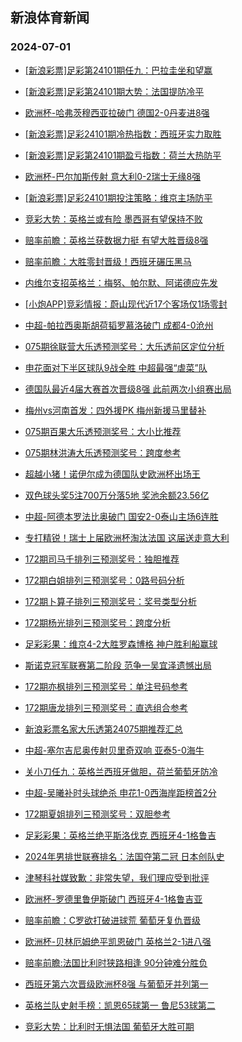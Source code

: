 ## 新浪体育新闻 
### 2024-07-01

+ [[新浪彩票]足彩第24101期任九：巴拉圭坐和望赢](https://sports.sina.com.cn/l/2024-06-30/doc-incanfxv9945381.shtml)

+ [[新浪彩票]足彩第24101期大势：法国提防冷平](https://sports.sina.com.cn/l/2024-06-30/doc-incanfxu4448220.shtml)

+ [欧洲杯-哈弗茨穆西亚拉破门 德国2-0丹麦进8强](https://sports.sina.com.cn/global/germany/2024-06-30/doc-incanfxu4444204.shtml)

+ [[新浪彩票]足彩24101期冷热指数：西班牙实力取胜](https://sports.sina.com.cn/l/2024-06-30/doc-incannft9815513.shtml)

+ [[新浪彩票]足彩第24101期盈亏指数：荷兰大热防平](https://sports.sina.com.cn/l/2024-06-30/doc-incannfs4318086.shtml)

+ [欧洲杯-巴尔加斯传射 意大利0-2瑞士无缘8强](https://sports.sina.com.cn/g/seriea/2024-06-30/doc-incanfxv9939395.shtml)

+ [[新浪彩票]足彩24101期投注策略：维京主场防平](https://sports.sina.com.cn/l/2024-06-30/doc-incannft9814800.shtml)

+ [竞彩大势：英格兰或有险 墨西哥有望保持不败](https://sports.sina.com.cn/l/2024-06-30/doc-incanfxv9944941.shtml)

+ [赔率前瞻：英格兰获数据力挺 有望大胜晋级8强](https://sports.sina.com.cn/l/2024-06-30/doc-incanfxu4447261.shtml)

+ [赔率前瞻：大胜零封晋级！西班牙碾压黑马](https://sports.sina.com.cn/l/2024-06-30/doc-incanfxv9944110.shtml)

+ [内维尔支招英格兰：梅努、帕尔默、阿诺德应先发](https://sports.sina.com.cn/g/2024-06-30/doc-incamzry0033968.shtml)

+ [[小炮APP]竞彩情报：蔚山现代近17个客场仅1场零封](https://sports.sina.com.cn/l/2024-06-30/doc-incanspr9743349.shtml)

+ [中超-帕拉西奥斯胡荷韬罗慕洛破门 成都4-0沧州](https://sports.sina.com.cn/china/j/2024-06-30/doc-incaptza3722644.shtml)

+ [075期徐联营大乐透预测奖号：大乐透前区定位分析](https://sports.sina.com.cn/l/2024-06-30/doc-incapcck4049772.shtml)

+ [申花面对下半区球队9战全胜 中超最强“虐菜”队](https://sports.sina.com.cn/china/j/2024-06-30/doc-incapimi9434053.shtml)

+ [德国队最近4届大赛首次晋级8强 此前两次小组赛出局](https://sports.sina.com.cn/global/germany/2024-06-30/doc-incanspr9727685.shtml)

+ [梅州vs河南首发：四外援PK 梅州新援马里替补](https://sports.sina.com.cn/china/j/2024-06-30/doc-incapimh3946936.shtml)

+ [075期百果大乐透预测奖号：大小比推荐](https://sports.sina.com.cn/l/2024-06-30/doc-incapccm9546444.shtml)

+ [075期林洪涛大乐透预测奖号：跨度参考](https://sports.sina.com.cn/l/2024-06-30/doc-incapcck4050474.shtml)

+ [超越小猪！诺伊尔成为德国队史欧洲杯出场王](https://sports.sina.com.cn/global/germany/2024-06-30/doc-incanspq4237960.shtml)

+ [双色球头奖5注700万分落5地 奖池余额23.56亿](https://sports.sina.com.cn/l/2024-06-30/doc-incappte3847260.shtml)

+ [中超-阿德本罗法比奥破门 国安2-0泰山主场6连胜](https://sports.sina.com.cn/china/j/2024-06-30/doc-incaptza3727518.shtml)

+ [专打精锐！瑞士上届欧洲杯淘汰法国 这届送走意大利](https://sports.sina.com.cn/global/europe/2024-06-30/doc-incamviy4654450.shtml)

+ [172期司马千排列三预测奖号：独胆推荐](https://sports.sina.com.cn/l/2024-06-30/doc-incapimi9423826.shtml)

+ [172期白姐排列三预测奖号：0路号码分析](https://sports.sina.com.cn/l/2024-06-30/doc-incapimi9424037.shtml)

+ [172期卜算子排列三预测奖号：奖号类型分析](https://sports.sina.com.cn/l/2024-06-30/doc-incapimi9423950.shtml)

+ [172期杨光排列三预测奖号：跨度分析](https://sports.sina.com.cn/l/2024-06-30/doc-incapimh3925404.shtml)

+ [足彩彩果：维京4-2大胜罗森博格 神户胜利船赢球](https://sports.sina.com.cn/l/2024-06-30/doc-incaptza3735723.shtml)

+ [斯诺克冠军联赛第二阶段 范争一吴宜泽遗憾出局](https://sports.sina.com.cn/others/snooker/2024-06-30/doc-incannfp6205298.shtml)

+ [172期亦枫排列三预测奖号：单注号码参考](https://sports.sina.com.cn/l/2024-06-30/doc-incapimi9422667.shtml)

+ [172期唐龙排列三预测奖号：直选组合参考](https://sports.sina.com.cn/l/2024-06-30/doc-incapimh3926677.shtml)

+ [新浪彩票名家大乐透第24075期推荐汇总](https://sports.sina.com.cn/l/2024-06-30/doc-incapcck4025610.shtml)

+ [中超-塞尔吉尼奥传射贝里奇双响 亚泰5-0海牛](https://sports.sina.com.cn/china/j/2024-06-30/doc-incappte3848325.shtml)

+ [关小刀任九：英格兰西班牙做胆，荷兰葡萄牙防冷](https://sports.sina.com.cn/l/2024-06-30/doc-incapccm9529780.shtml)

+ [中超-吴曦补时头球绝杀 申花1-0西海岸距榜首2分](https://sports.sina.com.cn/china/j/2024-06-30/doc-incapptf9325610.shtml)

+ [172期夏姐排列三预测奖号：双胆参考](https://sports.sina.com.cn/l/2024-06-30/doc-incapimi9422917.shtml)

+ [足彩彩果：英格兰绝平斯洛伐克 西班牙4-1格鲁吉](https://sports.sina.com.cn/l/2024-06-30/doc-incaptza3735723.shtml)

+ [2024年男排世联赛排名：法国夺第二冠 日本创队史](https://sports.sina.com.cn/others/volleyball/2024-07-01/doc-incaqres3292113.shtml)

+ [津琴科社媒致歉：非常失望，我们理应受到批评](https://sports.sina.com.cn/g/2024-06-30/doc-incaptzc9239396.shtml)

+ [欧洲杯-罗德里鲁伊斯破门 西班牙4-1格鲁吉亚](https://sports.sina.com.cn/g/pl/2024-07-01/doc-incaqres3313784.shtml)

+ [赔率前瞻：C罗欲打破进球荒 葡萄牙复仇晋级](https://sports.sina.com.cn/l/2024-07-01/doc-incaqret8788590.shtml)

+ [欧洲杯-贝林厄姆绝平凯恩破门 英格兰2-1进八强](https://sports.sina.com.cn/g/pl/2024-07-01/doc-incaqres3310298.shtml)

+ [赔率前瞻:法国比利时狭路相逢 90分钟难分胜负](https://sports.sina.com.cn/l/2024-07-01/doc-incaqret8788360.shtml)

+ [西班牙第六次晋级欧洲杯8强 与葡萄牙并列第一](https://sports.sina.com.cn/global/europe/2024-07-01/doc-incaqvnq3225095.shtml)

+ [英格兰队史射手榜：凯恩65球第一 鲁尼53球第二](https://sports.sina.com.cn/global/europe/2024-07-01/doc-incaqvnr8712740.shtml)

+ [竞彩大势：比利时无惧法国 葡萄牙大胜可期](https://sports.sina.com.cn/l/2024-07-01/doc-incaqres3296038.shtml)

